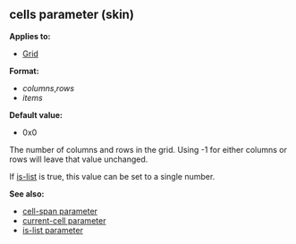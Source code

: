 ## cells parameter (skin)

<!-- -->
**Applies to:**
+   [Grid](/ref/%7Bskin%7D/control/grid.md) 
<!-- -->
**Format:**
+   *columns*,*rows*
+   *items*
<!-- -->
**Default value:**
+   0x0


The number of columns and rows in the grid. Using -1 for either
columns or rows will leave that value unchanged. 

If
[is-list](/ref/%7Bskin%7D/param/is-list.md) is true, this value can be
set to a single number.

**See also:**
+   [cell-span parameter](/ref/%7Bskin%7D/param/cell-span.md) 
+   [current-cell parameter](/ref/%7Bskin%7D/param/current-cell.md) 
+   [is-list parameter](/ref/%7Bskin%7D/param/is-list.md) 